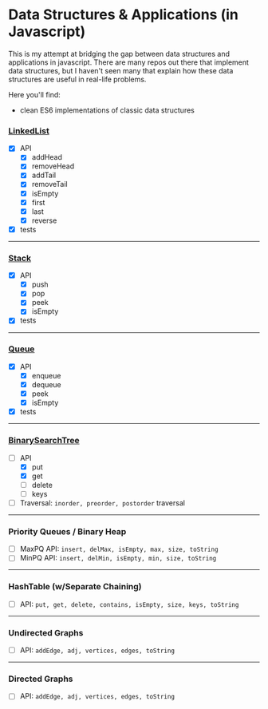 # Data Structures & Applications (in Javascript)

This is my attempt at bridging the gap between data structures and applications in javascript. There are many repos out there that implement data structures, but I haven't seen many that explain how these data structures are useful in real-life problems.

Here you'll find:
* clean ES6 implementations of classic data structures

### [LinkedList](linkedList/LinkedList.js)
- [x] API
  - [x] addHead
  - [x] removeHead
  - [x] addTail
  - [x] removeTail
  - [x] isEmpty
  - [x] first
  - [x] last
  - [x] reverse
- [x] tests

---

### [Stack](stack/Stack.js)
- [x] API
  - [x] push
  - [x] pop
  - [x] peek
  - [x] isEmpty
- [x] tests

---

### [Queue](queue/Queue.js)
- [x] API
  - [x] enqueue
  - [x] dequeue
  - [x] peek
  - [x] isEmpty
- [x] tests

---

### [BinarySearchTree](binarySearchTree/BinarySearchTree.js)
- [ ] API
  - [x] put
  - [x] get
  - [ ] delete
  - [ ] keys
- [ ] Traversal: `inorder, preorder, postorder` traversal

---

### Priority Queues / Binary Heap
- [ ] MaxPQ API: `insert, delMax, isEmpty, max, size, toString`
- [ ] MinPQ API: `insert, delMin, isEmpty, min, size, toString`

---

### HashTable (w/Separate Chaining)
- [ ] API: `put, get, delete, contains, isEmpty, size, keys, toString`

---

### Undirected Graphs
- [ ] API: `addEdge, adj, vertices, edges, toString`

---

### Directed Graphs
- [ ] API: `addEdge, adj, vertices, edges, toString`
